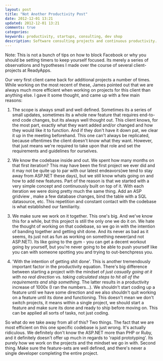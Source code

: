 ```yaml
---
layout: post
title: "Not Another Productivity Post"
date: 2012-12-01 13:21
updated: 2012-12-01 13:21
comments: true
categories: 
keywords: productivity, startups, consulting, dev shop
description: Software consulting projects and continuous productivity.
---
```


Note: This is not a bunch of tips on how to block Facebook or why you should be setting timers to keep yourself focused. Its merely a series of observations and hypotheses I made over the course of several client-projects at ReadyApps.
<!--more-->
Our very first client came back for additional projects a number of times. While working on the most recent of these, James pointed out that we are always much more efficient when working on projects for this client than anything else. I gave it some thought, and came up with a few main reasons:

1. The scope is always small and well defined. Sometimes its a series of small updates, sometimes its a whole new feature that requires end-to-end code changes, but its always well thought out. This client knows, for the most part, exactly what they want added and/or changed and how they would like it to function. And if they don't have it down pat, we clear it up in the meeting beforehand. This one can't always be replicated, because oftentimes the client doesn't know what they want. However, that just means we're required to take upon that role and set the requirements and guidelines for ourselves.

2. We know the codebase inside and out. We spent how many months on that first iteration? This may have been the first project we ever did and it may not be quite up to par with our latest endeavors(we tend to stay away from ASP.NET these days), but we still know whats going on and how to add new features. Part of the reason is that we started with a very simple concept and continuously built on top of it. With each iteration we were doing pretty much the same thing. Add an ASP gridview , make a few database changes, bind the table with a SQL datasource, etc. This repetition and constant contact with the codebase is what established our familiarity. 

3. We make sure we work on it together. This one's big. And we've know this for a while, but this project is still the only one we do it on. We hate the thought of working on that codebase, so we go in with the intention of banding together and getting shit done. And its never as bad as it seems, its just not as fun as working on something newer(and not ASP.NET). Its like going to the gym - you can get a decent workout going by yourself, but you're never going to be able to push yourself like you can with someone spotting you and trying to out-benchpress you. 

4. 'With the intention of getting shit done'. This is another tremendously important factor in the productivity equation. There's big difference between starting a project with the mindset of <i>just casually going at it with no real direction</i> vs. <i>taking calculated steps to hit all of the requirements and ship something</i>. The latter results in a productivity increase of 1000x (I ran the numbers...). We shouldn't start coding up a feature until we have some direction and we also shouldn't quit working on a feature until its done and functioning. This doesn't mean we don't switch projects, it means within a single project, we should start a feature and make sure its done and ready to ship before moving on. This can be applied all sorts of tasks, not just coding. 

So what do we take away from all of this? Two things. The fact that we are most efficient on this one specific codebase is just wrong. It's actually ridiculous. We definitely don't know the ASP.NET more than PHP or Ruby, and it definitely doesn't offer up much in regards to 'rapid prototyping'. Its purely how we work on the projects and the mindset we go in with. Second thing. Make sure the feature-sets are well defined, and there's never a single developer completing the entire project.